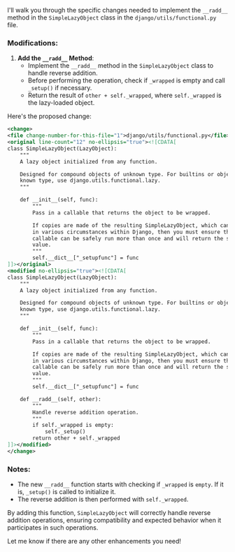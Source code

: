 I'll walk you through the specific changes needed to implement the `__radd__` method in the `SimpleLazyObject` class in the `django/utils/functional.py` file.

### Modifications:

1. **Add the `__radd__` Method**:
   - Implement the `__radd__` method in the `SimpleLazyObject` class to handle reverse addition.
   - Before performing the operation, check if `_wrapped` is empty and call `_setup()` if necessary.
   - Return the result of `other + self._wrapped`, where `self._wrapped` is the lazy-loaded object.

Here's the proposed change:

```xml
<change>
<file change-number-for-this-file="1">django/utils/functional.py</file>
<original line-count="12" no-ellipsis="true"><![CDATA[
class SimpleLazyObject(LazyObject):
    """
    A lazy object initialized from any function.

    Designed for compound objects of unknown type. For builtins or objects of
    known type, use django.utils.functional.lazy.
    """

    def __init__(self, func):
        """
        Pass in a callable that returns the object to be wrapped.

        If copies are made of the resulting SimpleLazyObject, which can happen
        in various circumstances within Django, then you must ensure that the
        callable can be safely run more than once and will return the same
        value.
        """
        self.__dict__["_setupfunc"] = func
]]></original>
<modified no-ellipsis="true"><![CDATA[
class SimpleLazyObject(LazyObject):
    """
    A lazy object initialized from any function.

    Designed for compound objects of unknown type. For builtins or objects of
    known type, use django.utils.functional.lazy.
    """

    def __init__(self, func):
        """
        Pass in a callable that returns the object to be wrapped.

        If copies are made of the resulting SimpleLazyObject, which can happen
        in various circumstances within Django, then you must ensure that the
        callable can be safely run more than once and will return the same
        value.
        """
        self.__dict__["_setupfunc"] = func

    def __radd__(self, other):
        """
        Handle reverse addition operation.
        """
        if self._wrapped is empty:
            self._setup()
        return other + self._wrapped
]]></modified>
</change>
```

### Notes:
- The new `__radd__` function starts with checking if `_wrapped` is `empty`. If it is, `_setup()` is called to initialize it.
- The reverse addition is then performed with `self._wrapped`.

By adding this function, `SimpleLazyObject` will correctly handle reverse addition operations, ensuring compatibility and expected behavior when it participates in such operations.

Let me know if there are any other enhancements you need!